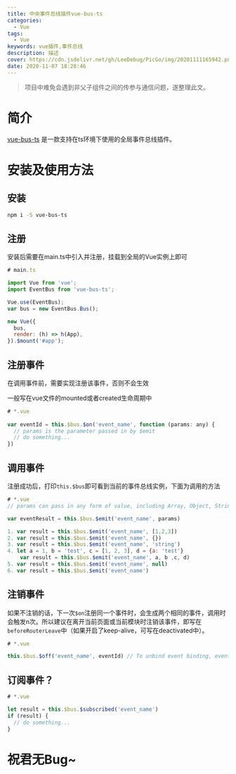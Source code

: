 ```yaml
---
title: 中央事件总线插件vue-bus-ts
categories:
  - Vue
tags:
  - Vue
keywords: vue插件,事件总线
description: 描述
cover: https://cdn.jsdelivr.net/gh/LeeDebug/PicGo/img/20201111165942.png
date: 2020-11-07 18:28:46
---
```


> 项目中难免会遇到非父子组件之间的传参与通信问题，遂整理此文。

# 简介
[vue-bus-ts](https://github.com/wowill/vue-event-bus) 是一款支持在ts环境下使用的全局事件总线插件。

# 安装及使用方法

## 安装

```zsh
npm i -S vue-bus-ts
```

## 注册

安装后需要在main.ts中引入并注册，挂载到全局的Vue实例上即可

```js
# main.ts

import Vue from 'vue';
import EventBus from 'vue-bus-ts';

Vue.use(EventBus);
var bus = new EventBus.Bus();

new Vue({
  bus,
  render: (h) => h(App),
}).$mount('#app');
```

## 注册事件

在调用事件前，需要实现注册该事件，否则不会生效

一般写在vue文件的mounted或者created生命周期中

```js
# *.vue
  
var eventId = this.$bus.$on('event_name', function (params: any) {
  // params is the parameter passed in by $emit
  // do something...
})
```

## 调用事件

注册成功后，打印`this.$bus`即可看到当前的事件总线实例，下面为调用的方法

```js
# *.vue
// params can pass in any form of value, including Array, Object, String, Number, null, undefined or even array expansion items.or example, 

var eventResult = this.$bus.$emit('event_name', params)

1. var result = this.$bus.$emit('event_name', [1,2,3])
2. var result = this.$bus.$emit('event_name', {})
3. var result = this.$bus.$emit('event_name', 'string')
4. let a = 1, b = 'test', c = [1, 2, 3], d = {a: 'test'}
    var result = this.$bus.$emit('event_name', a, b ,c, d)
5. var result = this.$bus.$emit('event_name', null)
6. var result = this.$bus.$emit('event_name')
```

## 注销事件

如果不注销的话，下一次`$on`注册同一个事件时，会生成两个相同的事件，调用时会触发n次。所以建议在离开当前页面或当前模块时注销该事件，即写在`beforeRouterLeave`中（如果开启了keep-alive，可写在deactivated中）。

```js
# *.vue

this.$bus.$off('event_name', eventId) // To unbind event binding, eventId is the return value of this.$bus.$on 
```

## 订阅事件？

```js
# *.vue

let result = this.$bus.$subscribed('event_name')
if (result) {
  // do something...
}
```

# 祝君无Bug~
